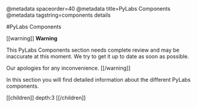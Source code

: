 @metadata spaceorder=40
@metadata title=PyLabs Components
@metadata tagstring=components details

#PyLabs Components

[[warning]]
**Warning**

This PyLabs Components section needs complete review and may be inaccurate at this moment. We try to get it up to date as soon as possible.

Our apologies for any inconvenience.
[[/warning]]


In this section you will find detailed information about the different PyLabs components.

[[children]]
depth:3
[[/children]]